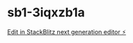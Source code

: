 # sb1-3iqxzb1a

[Edit in StackBlitz next generation editor ⚡️](https://stackblitz.com/~/github.com/adminrootjob/sb1-3iqxzb1a)